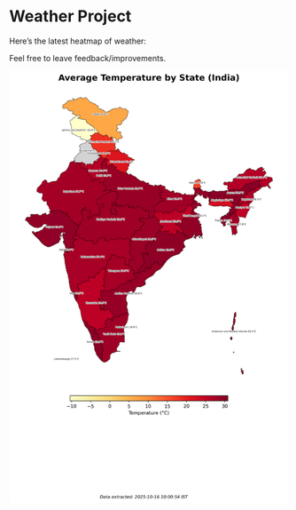 # Weather Project

Here’s the latest heatmap of weather:

Feel free to leave feedback/improvements.

![India Heatmap](docs/assets/india_heatmap.png?v=F07500)

